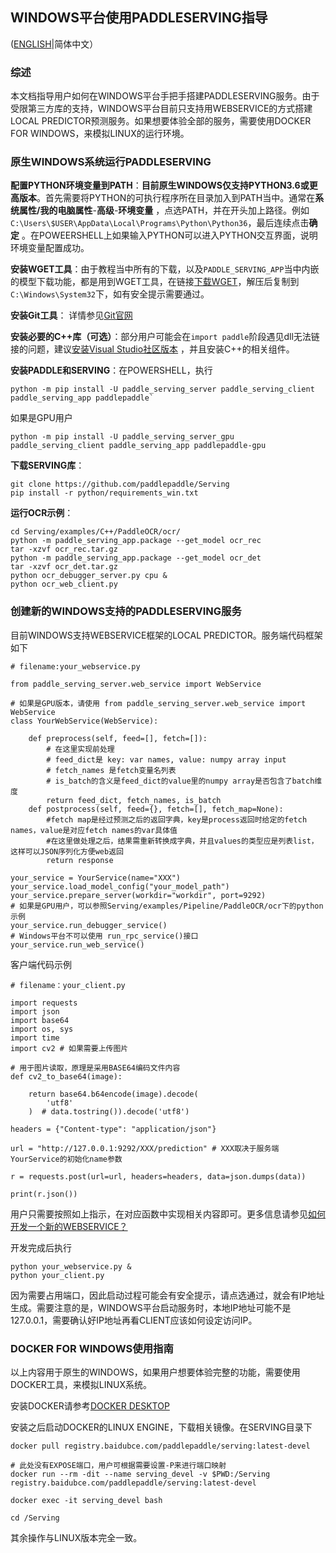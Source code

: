 ## WINDOWS平台使用PADDLESERVING指导

([ENGLISH](./Windows_Tutorial_EN.md)|简体中文）

### 综述

本文档指导用户如何在WINDOWS平台手把手搭建PADDLESERVING服务。由于受限第三方库的支持，WINDOWS平台目前只支持用WEBSERVICE的方式搭建LOCAL PREDICTOR预测服务。如果想要体验全部的服务，需要使用DOCKER FOR WINDOWS，来模拟LINUX的运行环境。

### 原生WINDOWS系统运行PADDLESERVING

**配置PYTHON环境变量到PATH**：**目前原生WINDOWS仅支持PYTHON3.6或更高版本**。首先需要将PYTHON的可执行程序所在目录加入到PATH当中。通常在**系统属性/我的电脑属性**-**高级**-**环境变量** ，点选PATH，并在开头加上路径。例如`C:\Users\$USER\AppData\Local\Programs\Python\Python36`，最后连续点击**确定** 。在POWEERSHELL上如果输入PYTHON可以进入PYTHON交互界面，说明环境变量配置成功。

**安装WGET工具**：由于教程当中所有的下载，以及`PADDLE_SERVING_APP`当中内嵌的模型下载功能，都是用到WGET工具，在链接[下载WGET](http://gnuwin32.sourceforge.net/packages/wget.htm)，解压后复制到`C:\Windows\System32`下，如有安全提示需要通过。

**安装Git工具**： 详情参见[Git官网](https://git-scm.com/downloads)

**安装必要的C++库（可选）**：部分用户可能会在`import paddle`阶段遇见dll无法链接的问题，建议[安装Visual Studio社区版本](https://visualstudio.microsoft.com/) ，并且安装C++的相关组件。

**安装PADDLE和SERVING**：在POWERSHELL，执行

```
python -m pip install -U paddle_serving_server paddle_serving_client paddle_serving_app paddlepaddle`
```

如果是GPU用户

```
python -m pip install -U paddle_serving_server_gpu paddle_serving_client paddle_serving_app paddlepaddle-gpu
```

**下载SERVING库**：

```
git clone https://github.com/paddlepaddle/Serving
pip install -r python/requirements_win.txt
```

**运行OCR示例**：

```
cd Serving/examples/C++/PaddleOCR/ocr/
python -m paddle_serving_app.package --get_model ocr_rec
tar -xzvf ocr_rec.tar.gz
python -m paddle_serving_app.package --get_model ocr_det
tar -xzvf ocr_det.tar.gz
python ocr_debugger_server.py cpu &
python ocr_web_client.py
```

### 创建新的WINDOWS支持的PADDLESERVING服务

目前WINDOWS支持WEBSERVICE框架的LOCAL PREDICTOR。服务端代码框架如下

```
# filename:your_webservice.py

from paddle_serving_server.web_service import WebService

# 如果是GPU版本，请使用 from paddle_serving_server.web_service import WebService
class YourWebService(WebService):

    def preprocess(self, feed=[], fetch=[]):
        # 在这里实现前处理
        # feed_dict是 key: var names, value: numpy array input
        # fetch_names 是fetch变量名列表
        # is_batch的含义是feed_dict的value里的numpy array是否包含了batch维度
        return feed_dict, fetch_names, is_batch
    def postprocess(self, feed={}, fetch=[], fetch_map=None):
        #fetch map是经过预测之后的返回字典，key是process返回时给定的fetch names，value是对应fetch names的var具体值
        #在这里做处理之后，结果需重新转换成字典，并且values的类型应是列表list，这样可以JSON序列化方便web返回
        return response

your_service = YourService(name="XXX")
your_service.load_model_config("your_model_path")
your_service.prepare_server(workdir="workdir", port=9292)
# 如果是GPU用户，可以参照Serving/examples/Pipeline/PaddleOCR/ocr下的python示例
your_service.run_debugger_service()
# Windows平台不可以使用 run_rpc_service()接口
your_service.run_web_service()
```

客户端代码示例

```
# filename：your_client.py

import requests
import json
import base64
import os, sys
import time
import cv2 # 如果需要上传图片

# 用于图片读取，原理是采用BASE64编码文件内容
def cv2_to_base64(image):

    return base64.b64encode(image).decode(
        'utf8'
    )  # data.tostring()).decode('utf8')

headers = {"Content-type": "application/json"}

url = "http://127.0.0.1:9292/XXX/prediction" # XXX取决于服务端YourService的初始化name参数

r = requests.post(url=url, headers=headers, data=json.dumps(data))

print(r.json())
```

用户只需要按照如上指示，在对应函数中实现相关内容即可。更多信息请参见[如何开发一个新的WEBSERVICE？](./C++_Serving/Http_Service_CN.md)

开发完成后执行

```
python your_webservice.py &
python your_client.py
```

因为需要占用端口，因此启动过程可能会有安全提示，请点选通过，就会有IP地址生成。需要注意的是，WINDOWS平台启动服务时，本地IP地址可能不是127.0.0.1，需要确认好IP地址再看CLIENT应该如何设定访问IP。

### DOCKER FOR WINDOWS使用指南

以上内容用于原生的WINDOWS，如果用户想要体验完整的功能，需要使用DOCKER工具，来模拟LINUX系统。

安装DOCKER请参考[DOCKER DESKTOP](https://www.docker.com/products/docker-desktop)

安装之后启动DOCKER的LINUX ENGINE，下载相关镜像。在SERVING目录下

```
docker pull registry.baidubce.com/paddlepaddle/serving:latest-devel

# 此处没有EXPOSE端口，用户可根据需要设置-P来进行端口映射
docker run --rm -dit --name serving_devel -v $PWD:/Serving registry.baidubce.com/paddlepaddle/serving:latest-devel

docker exec -it serving_devel bash

cd /Serving
```

其余操作与LINUX版本完全一致。
